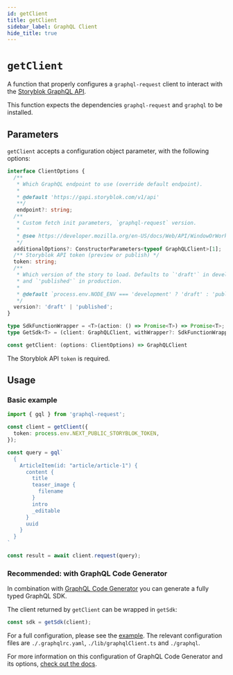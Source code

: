 ```yaml
---
id: getClient
title: getClient
sidebar_label: GraphQL Client
hide_title: true
---
```


# `getClient`

A function that properly configures a `graphql-request` client to interact with the  [Storyblok GraphQL API](https://www.storyblok.com/docs/graphql-api).

This function expects the dependencies `graphql-request` and `graphql` to be installed.

## Parameters

`getClient` accepts a configuration object parameter, with the following options:

```ts no-transpile
interface ClientOptions {
  /**
   * Which GraphQL endpoint to use (override default endpoint).
   *
   * @default 'https://gapi.storyblok.com/v1/api'
   **/
   endpoint?: string;
  /**
   * Custom fetch init parameters, `graphql-request` version.
   *
   * @see https://developer.mozilla.org/en-US/docs/Web/API/WindowOrWorkerGlobalScope/fetch#parameters
   */
  additionalOptions?: ConstructorParameters<typeof GraphQLClient>[1];
  /** Storyblok API token (preview or publish) */
  token: string;
  /**
   * Which version of the story to load. Defaults to `'draft'` in development,
   * and `'published'` in production.
   *
   * @default `process.env.NODE_ENV === 'development' ? 'draft' : 'published'`
   */
  version?: 'draft' | 'published';
}

type SdkFunctionWrapper = <T>(action: () => Promise<T>) => Promise<T>;
type GetSdk<T> = (client: GraphQLClient, withWrapper?: SdkFunctionWrapper) => T;

const getClient: (options: ClientOptions) => GraphQLClient
```

The Storyblok API `token` is required.

## Usage

### Basic example

```ts
import { gql } from 'graphql-request';

const client = getClient({
  token: process.env.NEXT_PUBLIC_STORYBLOK_TOKEN,
});

const query = gql`
  {
    ArticleItem(id: "article/article-1") {
      content {
        title
        teaser_image {
          filename
        }
        intro
        _editable
      }
      uuid
    }
  }
`

const result = await client.request(query);
```

### Recommended: with GraphQL Code Generator

In combination with [GraphQL Code Generator](https://www.graphql-code-generator.com/) you can generate a fully typed GraphQL SDK.

The client returned by `getClient` can be wrapped in `getSdk`:

```ts
const sdk = getSdk(client);
```

For a full configuration, please see the [example](https://github.com/storyofams/storyblok-toolkit/edit/master/example). The relevant configuration files are `./.graphqlrc.yaml`, `./lib/graphqlClient.ts` and `./graphql`.

For more information on this configuration of GraphQL Code Generator and its options, [check out the docs](https://www.graphql-code-generator.com/docs/plugins/typescript-graphql-request).
